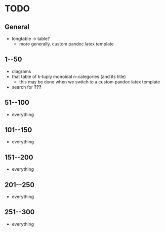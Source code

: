 # TODO

## General

- longtable -> table?
    + more generally, custom pandoc latex template

## 1--50
- diagrams
- that table of k-tuply monoidal n-categories (and its title)
    + this may be done when we switch to a custom pandoc latex template
- search for **???**

## 51--100

- everything

## 101--150

- everything

## 151--200

- everything

## 201--250

- everything

## 251--300

- everything
